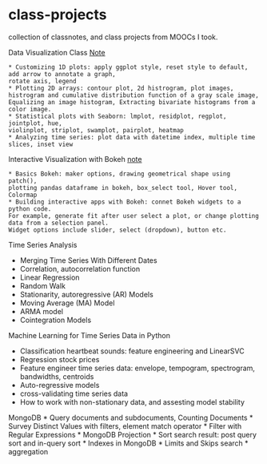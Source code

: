 # class-projects
collection of classnotes, and class projects from MOOCs I took.

Data Visualization Class [Note](https://github.com/worasom/class-projects/blob/master/data_vis.ipynb)

    * Customizing 1D plots: apply ggplot style, reset style to default, add arrow to annotate a graph, 
    rotate axis, legend
    * Plotting 2D arrays: contour plot, 2d histrogram, plot images, 
    histrogram and cumulative distribution function of a gray scale image, 
    Equalizing an image histogram, Extracting bivariate histograms from a color image.
    * Statistical plots with Seaborn: lmplot, residplot, regplot, jointplot, hue, 
    violinplot, striplot, swamplot, pairplot, heatmap
    * Analyzing time series: plot data with datetime index, multiple time slices, inset view

Interactive Visualization with Bokeh [note](https://github.com/worasom/class-projects/blob/master/bokeh_note.ipynb)

    * Basics Bokeh: maker options, drawing geometrical shape using patch(), 
    plotting pandas dataframe in bokeh, box_select tool, Hover tool, Colormap
    * Building interactive apps with Bokeh: connet Bokeh widgets to a python code.  
    For example, generate fit after user select a plot, or change plotting data from a selection panel. 
    Widget options include slider, select (dropdown), button etc.
    
Time Series Analysis
   * Merging Time Series With Different Dates
   * Correlation, autocorrelation function
   * Linear Regression 
   * Random Walk
   * Stationarity, autoregressive (AR) Models
   * Moving Average (MA) Model
   * ARMA model
   * Cointegration Models
    
Machine Learning for Time Series Data in Python
   * Classification heartbeat sounds: feature engineering and LinearSVC 
   * Regression stock prices
   * Feature engineer time series data: envelope, tempogram, spectrogram, bandwidths, centroids
   * Auto-regressive models 
   * cross-validating time series data
   * How to work with non-stationary data, and assesting model stability 
   
MongoDB
    * Query documents and subdocuments, Counting Documents
    * Survey Distinct Values with filters, element match operator 
    * Filter with Regular Expressions
    * MongoDB Projection
    * Sort search result: post query sort and in-query sort 
    * Indexes in MongoDB
    * Limits and Skips search 
    * aggregation 
